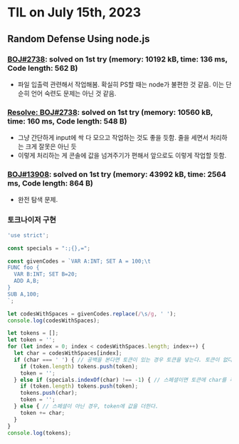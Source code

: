 # **TIL on July 15th, 2023**

## Random Defense Using node.js
### [BOJ#2738](/Problem%20Solving/boj/nodejs/2738-07-15-2023.js): solved on 1st try (memory: 10192 kB, time: 136 ms, Code length: 562 B)
* 파일 입출력 관련해서 작업해봄. 확실히 PS할 때는 node가 불편한 것 같음. 이는 단순히 언어 숙련도 문제는 아닌 것 같음.

### [Resolve: BOJ#2738](/Problem%20Solving/boj/nodejs/2738-re-07-15-2023.js): solved on 1st try (memory: 10560 kB, time: 160 ms, Code length: 548 B)
* 그냥 간단하게 input에 싹 다 모으고 작업하는 것도 좋을 듯함. 줄을 세면서 처리하는 크게 잘못은 아닌 듯
* 이렇게 처리하는 게 콘솔에 값을 넘겨주기가 편해서 앞으로도 이렇게 작업할 듯함.


### [BOJ#13908](/Problem%20Solving/boj/nodejs/13908-07-15-2023.js): solved on 1st try (memory: 43992 kB, time: 2564 ms, Code length: 864 B)
* 완전 탐색 문제.


### 토크나이저 구현
```js
'use strict';

const specials = ":;{},=";

const givenCodes = `VAR A:INT; SET A = 100;\t
FUNC foo {
  VAR B:INT; SET B=20; 
  ADD A,B; 
}
SUB A,100;
`;

let codesWithSpaces = givenCodes.replace(/\s/g, ' ');
console.log(codesWithSpaces);

let tokens = [];
let token = '';
for (let index = 0; index < codesWithSpaces.length; index++) {
  let char = codesWithSpaces[index];
  if (char === ' ') { // 공백을 본다면 토큰이 있는 경우 토큰을 넣는다. 토큰이 없다면 넘어간다.
    if (token.length) tokens.push(token);
    token = '';
  } else if (specials.indexOf(char) !== -1) { // 스페셜이면 토큰에 char를 추가한다.
    if (token.length) tokens.push(token);
    tokens.push(char);
    token = '';
  } else { // 스페셜이 아닌 경우, token에 값을 더한다.
    token += char;
  }
}
console.log(tokens);
```